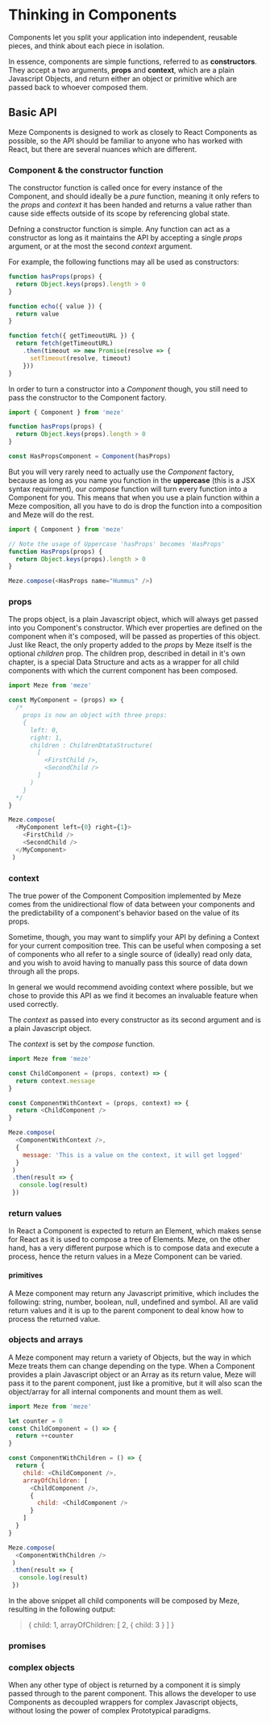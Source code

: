 # Thinking in Components

Components let you split your application into independent, reusable pieces, and think about each piece in isolation.

In essence, components are simple functions, referred to as **constructors**. They accept a two arguments, **props** and **context**, which are a plain Javascript Objects, and return either an object or primitive which are passed back to whoever composed them.

## Basic API
Meze Components is designed to work as closely to React Components as possible, so the API should be familiar to anyone who has worked with React,  but there are several nuances which are different.

### Component & the constructor function
The constructor function is called once for every instance of the Component, and should ideally be a *pure* function, meaning it only refers to the *props* and *context* it has been handed and returns a value rather than cause side effects outside of its scope by referencing global state.

Defning a constructor function is simple. Any function can act as a constructor as long as it maintains the API by accepting a single *props* argument, or at the most the second *context* argument.

For example, the following functions may all be used as constructors:
```js
function hasProps(props) {
  return Object.keys(props).length > 0
}

function echo({ value }) {
  return value
}

function fetch({ getTimeoutURL }) {
  return fetch(getTimeoutURL)
    .then(timeout => new Promise(resolve => {
      setTimeout(resolve, timeout)
    }))
}

```

In order to turn a constructor into a *Component* though, you still need to pass the constructor to the Component factory.
```js
import { Component } from 'meze'

function hasProps(props) {
  return Object.keys(props).length > 0
}

const HasPropsComponent = Component(hasProps)
```

But you will very rarely need to actually use the *Component* factory, because as long as you name you function in the **uppercase** (this is a JSX syntax requirment), our *compose* function will turn every function into a Component for you.
This means that when you use a plain function within a Meze composition, all you have to do is drop the function into a composition and Meze will do the rest.
```js
import { Component } from 'meze'

// Note the usage of Uppercase 'hasProps' becomes 'HasProps'
function HasProps(props) {
  return Object.keys(props).length > 0
}

Meze.compose(<HasProps name="Hummus" />)
```

### props
The props object, is a plain Javascript object, which will always get passed into you Component's constructor.
Which ever properties are defined on the component when it's composed, will be passed as properties of this object.
Just like React, the only property added to the *props* by Meze itself is the optional *children* prop.
The children prop, described in detail in it's own chapter, is a special Data Structure and acts as a wrapper for all child components with which the current component has been composed.

```js
import Meze from 'meze'

const MyComponent = (props) => {
  /*
    props is now an object with three props:
    {
      left: 0,
      right: 1,
      children : ChildrenDtataStructure(
        [
          <FirstChild />,
          <SecondChild />
        ]
      )
    } 
  */
}

Meze.compose(
  <MyComponent left={0} right={1}>
    <FirstChild />
    <SecondChild />
  </MyComponent>
 )

```

### context
The true power of the Component Composition implemented by Meze comes from the unidirectional flow of data between your components and the predictability of a component's behavior based on the value of its props. 

Sometime, though, you may want to simplify your API by defining a Context for your current composition tree.
This can be useful when composing a set of components who all refer to a single source of (ideally) read only data, and you wish to avoid having to manually pass this source of data down through all the props.

In general we would recommend avoiding context where possible, but we chose to provide this API as we find it becomes an invaluable feature when used correctly.

The *context* as passed into every constructor as its second argument and is a plain Javascript object.

The *context* is set by the *compose* function.

```js
import Meze from 'meze'

const ChildComponent = (props, context) => {
  return context.message
}

const ComponentWithContext = (props, context) => {
  return <ChildComponent />
}

Meze.compose(
  <ComponentWithContext />,
  {
    message: 'This is a value on the context, it will get logged'
  }
 )
 .then(result => {
   console.log(result)
 })

```

### return values
In React a Component is expected to return an Element, which makes sense for React as it is used to compose a tree of Elements.
Meze, on the other hand, has a very different purpose which is to compose data and execute a process, hence the return values in a Meze Component can be varied.

#### primitives
A Meze component may return any Javascript primitive, which includes the following: string, number, boolean, null, undefined and symbol.
All are valid return values and it is up to the parent component to deal know how to process the returned value.

### objects and arrays
A Meze component may return a variety of Objects, but the way in which Meze treats them can change depending on the type.
When a Component provides a plain Javascript object or an Array as its return value, Meze will pass it to the parent component, just like a promitive, but it will also scan the object/array for all internal components and mount them as well.

```js
import Meze from 'meze'

let counter = 0
const ChildComponent = () => {
  return ++counter
}

const ComponentWithChildren = () => {
  return {
    child: <ChildComponent />,
    arrayOfChildren: [
      <ChildComponent />,
      {
        child: <ChildComponent />
      }
    ]
  }
}

Meze.compose(
  <ComponentWithChildren />
 )
 .then(result => {
   console.log(result)
 })

```
In the above snippet all child components will be composed by Meze, resulting in the following output:
> { child: 1, arrayOfChildren: [ 2, { child: 3 } ] }


### promises

### complex objects
When any other type of object is returned by a component it is simply passed through to the parent component. This allows the developer to use Components as decoupled wrappers for complex Javascript objects, without losing the power of complex Prototypical paradigms.

